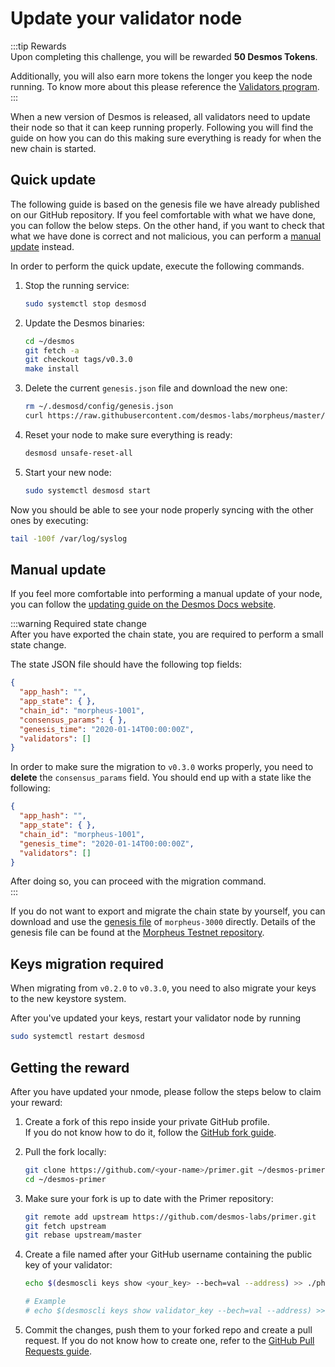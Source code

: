 # Update your validator node
:::tip Rewards  
Upon completing this challenge, you will be rewarded **50 Desmos Tokens**. 
  
Additionally, you will also earn more tokens the longer you keep the node running. To know more about this please reference the [Validators program](../validators-program.md).   
:::

When a new version of Desmos is released, all validators need to update their node so that it can keep running properly. Following you will find the guide on how you can do this making sure everything is ready for when the new chain is started. 

## Quick update
The following guide is based on the genesis file we have already published on our GitHub repository. If you feel comfortable with what we have done, you can follow the below steps. On the other hand, if you want to check that what we have done is correct and not malicious, you can perform a [manual update](#manual-update) instead. 

In order to perform the quick update, execute the following commands. 

1. Stop the running service:   
   ```bash
   sudo systemctl stop desmosd
   ```
   
2. Update the Desmos binaries:  
   ```bash
   cd ~/desmos
   git fetch -a 
   git checkout tags/v0.3.0
   make install
   ```
   
3. Delete the current `genesis.json` file and download the new one:  
   ```bash
   rm ~/.desmosd/config/genesis.json
   curl https://raw.githubusercontent.com/desmos-labs/morpheus/master/genesis.json > ~/.desmosd/config/genesis.json
   ```
   
4. Reset your node to make sure everything is ready:  
   ```bash
   desmosd unsafe-reset-all
   ``` 
   
5. Start your new node:  
   ```bash
   sudo systemctl desmosd start
   ```
   
Now you should be able to see your node properly syncing with the other ones by executing: 

```bash
tail -100f /var/log/syslog
```

## Manual update
If you feel more comfortable into performing a manual update of your node, you can follow the [updating guide on the Desmos Docs website](https://docs.desmos.network/validators/upgrades/manual.html).

:::warning Required state change  
After you have exported the chain state, you are required to perform a small state change.  

The state JSON file should have the following top fields: 

```json
{
  "app_hash": "",
  "app_state": { },
  "chain_id": "morpheus-1001",
  "consensus_params": { },
  "genesis_time": "2020-01-14T00:00:00Z",
  "validators": []
}
```

In order to make sure the migration to `v0.3.0` works properly, you need to **delete** the `consensus_params` field. You should end up with a state like the following: 

```json
{
  "app_hash": "",
  "app_state": { },
  "chain_id": "morpheus-1001",
  "genesis_time": "2020-01-14T00:00:00Z",
  "validators": []
}
```

After doing so, you can proceed with the migration command.  
::: 

If you do not want to export and migrate the chain state by yourself, you can download and use the [genesis file](https://raw.githubusercontent.com/desmos-labs/morpheus/master/genesis.json) of `morpheus-3000` directly. Details of the genesis file can be found at the [Morpheus Testnet repository](https://github.com/desmos-labs/morpheus).

## Keys migration required
When migrating from `v0.2.0` to `v0.3.0`, you need to also migrate your keys to the new keystore system.

After you've updated your keys, restart your validator node by running 

```bash
sudo systemctl restart desmosd
```

## Getting the reward 
After you have updated your nmode, please follow the steps below to claim your reward: 

1. Create a fork of this repo inside your private GitHub profile.  
   If you do not know how to do it, follow the [GitHub fork guide](https://help.github.com/en/github/getting-started-with-github/fork-a-repo).

2. Pull the fork locally:  
   ```bash
   git clone https://github.com/<your-name>/primer.git ~/desmos-primer
   cd ~/desmos-primer
   ```
   
3. Make sure your fork is up to date with the Primer repository:  
   ```bash
   git remote add upstream https://github.com/desmos-labs/primer.git
   git fetch upstream
   git rebase upstream/master
   ```

4. Create a file named after your GitHub username containing the public key of your validator:  
   ```bash
   echo $(desmoscli keys show <your_key> --bech=val --address) >> ./phase-3/challenges/updates/<your-github-name>
   
   # Example
   # echo $(desmoscli keys show validator_key --bech=val --address) >> ./phase-3/challenges/updates/RiccardoM
   ```

5. Commit the changes, push them to your forked repo and create a pull request. If you do not know how to create one, refer to the [GitHub Pull Requests guide](https://help.github.com/en/github/collaborating-with-issues-and-pull-requests/creating-a-pull-request).
